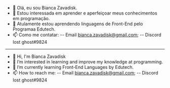 - 👋 Olá, eu sou Bianca Zavadisk.
- 👀 Estou interessada em aprender e aperfeiçoar meus conhecimentos em programação.
- 🌱 Atulamente estou aprendendo linguagens de Front-End pelo Programaa Edutech.
- 📫 Como me contatar:
    -- Email bianca.zavadisk@gmail.com;
    -- Discord lost ghost#9824
    
 --------------------------------------------------------------------

- 👋 Hi, I'm Bianca Zavadisk
- 👀 I’m interested in learning and improve my knowledge at programming.
- 🌱 I’m currently learning Front-End Languages by Edutech.
- 📫 How to reach me:
   -- Email bianca.zavadisk@gmail.com;
   -- Discord lost ghost#9824
